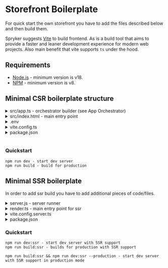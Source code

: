 # Storefront Boilerplate

For quick start the own storefront you have to add the files described below and then build them.

Spryker suggests [Vite](https://vitejs.dev/) to build frontend. As is a build tool that aims to provide a faster and leaner development experience for modern web projects. Also main benefit that vite supports `ts` under the hood.

## Requirements

- [Node.js](https://nodejs.org/en/download/) - minimum version is v18.
- [NPM](https://docs.npmjs.com/downloading-and-installing-node-js-and-npm) - minimum version is v8.

## Minimal CSR boilerplate structure

<details>
  <summary>src/app.ts - orchestrator builder (see App Orchestrator)</summary>

  ```ts
  import { appBuilder } from '@spryker-oryx/core';
  import { b2cFeatures } from '@spryker-oryx/presets';
  import { storefrontTheme } from '@spryker-oryx/themes';

  export const app = appBuilder()
    .withEnvironment(import.meta.env)
    .withFeature(b2cFeatures)
    .withTheme(storefrontTheme)
    .create();
  ```
</details>

<details>
  <summary>src/index.html - main entry point</summary>

  ```html
  <!DOCTYPE html>
  <html lang="en">
    <meta charset="UTF-8" />
    <meta name="viewport" content="width=device-width, initial-scale=1.0" />
    <title>Storefront Boilerplate</title>
    <body style="margin: 0">
      <root-app></root-app>
    </body>
    <script type="module" src="./app.ts"></script>
  </html>
  ```
</details>

<details>
  <summary>.env</summary>

  FES_CONTENT_BACKEND_URL=URL-PATH
  SCOS_BASE_URL=URL-PATH
  STORE=DE

</details>

<details>
  <summary>vite.config.ts</summary>

  ```ts
  import { defineConfig } from 'vite';

  export default defineConfig({
    root: './src',
    envDir: '../', // start point from `root`
    envPrefix: ['FES', 'SCOS', 'STORE'], // custom env prefixes
    build: {
      outDir: '../dist/client', // output directory
      emptyOutDir: true,
    },
    server: {
      port: 3000,
    },
  });
  ```
</details>

<details>
  <summary>package.json</summary>

  ```json
  {
    "name": "storefront-boilerplate",
    "type": "module",
    "scripts": {
      "dev": "vite -c vite.config.ts",
      "build": "vite build"
    },
    "dependencies": {
      "@spryker-oryx/presets": "version"
    },
    "devDependencies": {
      "vite": "^4.0.0"
    }
  }
  ```
</details>

</br>


### Quickstart

```
npm run dev - start dev server
npm run build - build for production
```

## Minimal SSR boilerplate
In order to add ssr build you have to add additional pieces of code/files.

<details>
  <summary>server.js - server runner</summary>

  ```js
  import { dirname } from 'path';
  import { fileURLToPath } from 'url';
  import { createServer } from '@spryker-oryx/application/server';

  const config = {
    isProd: process.env.NODE_ENV === 'production',
    __dirname: dirname(fileURLToPath(import.meta.url)),
    prod: {
      root: '../dist', // root folder of artifacts 
      entry: `./server/render.js`, // ssr entry point for dev mode
      index: `./client`, // folder with csr entry point for dev mode
    },
    dev: {
      root: '../', // root folder of boilerplate 
      entry: './server/render.ts', // ssr entry point for dev mode
      index: './src', // folder with csr entry point for dev mode
    },
    component: '<root-app></root-app>',
    namespace: 'storefront', // should be the same as vite.config.server.ts -> build.lib.name
  };

  createServer(config).run();
  ```
</details>

<details>
  <summary>render.ts - main entry point for ssr</summary>

  ```ts
  import { renderApp, RenderAppConfig } from '@spryker-oryx/application';
  import { html } from 'lit';
  import { app } from '../src/app';

  export const render = (
    config: Omit<RenderAppConfig, 'element'>
  ): Promise<string> =>
    renderApp(
      {
        ...config,
        element: html`<root-app></root-app>`,
      },
      app
    );
  ```
</details>


<details>
  <summary>vite.config.server.ts</summary>

  ```ts
  import { defineConfig } from 'vite';

  export default defineConfig({
    root: './src',
    envDir: '../',
    envPrefix: ['FES', 'SCOS', 'STORE'],
    build: {
      lib: {
        entry: '../server/render.ts',
        formats: ['iife'],
        name: 'storefront',
      },
      emptyOutDir: true,
      outDir: '../dist/server',
      ssr: '../server/render.ts',
    },
    ssr: {
      noExternal: true,
    },
  });
  ```
</details>

<details>
  <summary>package.json</summary>

  ```json
  {
    ...,
    "scripts": {
      "dev:ssr": "node --experimental-modules --experimental-specifier-resolution=node server/server",
      "build:ssr": "vite build -c vite.config.server.ts",
    },
    ...,
  }
  ```
</details>

### Quickstart

```
npm run dev:ssr - start dev server with SSR support
npm run build:ssr - builds for production with SSR support

npm run build:ssr && npm run dev:ssr --production - start dev server with SSR support in production mode
```
